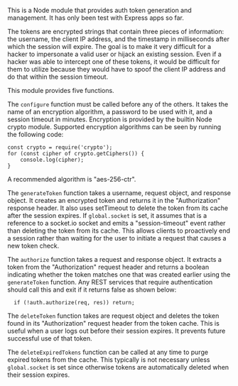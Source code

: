 This is a Node module that provides auth token generation and management.
It has only been test with Express apps so far.

The tokens are encrypted strings that contain three pieces
of information: the username, the client IP address, and the
timestamp in milliseconds after which the session will expire.
The goal is to make it very difficult for a hacker to
impersonate a valid user or hijack an existing session.
Even if a hacker was able to intercept one of these tokens,
it would be difficult for them to utilize
because they would have to spoof the client IP address
and do that within the session timeout.

This module provides five functions.

The `configure` function must be called before any of the others.
It takes the name of an encryption algorithm,
a password to be used with it,
and a session timeout in minutes.
Encryption is provided by the builtin Node crypto module.
Supported encryption algorithms can be seen by running the following code:
````
const crypto = require('crypto');
for (const cipher of crypto.getCiphers()) {
    console.log(cipher);
}
````
A recommended algorithm is "aes-256-ctr".

The `generateToken` function takes a username, request object,
and response object.  It creates an encrypted token
and returns it in the "Authorization" response header.
It also uses setTimeout to delete the token from its cache
after the session expires.
If `global.socket` is set, it assumes that is a reference
to a socket.io socket and emits a "session-timeout" event
rather than deleting the token from its cache.
This allows clients to proactively end a session rather than waiting
for the user to initiate a request that causes a new token check.

The `authorize` function takes a request and response object.
It extracts a token from the "Authorization" request header
and returns a boolean indicating whether the token matches
one that was created earlier using the `generateToken` function.
Any REST services that require authentication should call this
and exit if it returns false as shown below:
````
  if (!auth.authorize(req, res)) return;
````

The `deleteToken` function takes are request object and
deletes the token found in its "Authorization" request header
from the token cache.  This is useful when a user logs out
before their session expires.
It prevents future successful use of that token.

The `deleteExpiredTokens` function can be called at any time
to purge expired tokens from the cache.  This typically is
not necessary unless `global.socket` is set since otherwise
tokens are automatically deleted when their session expires.
